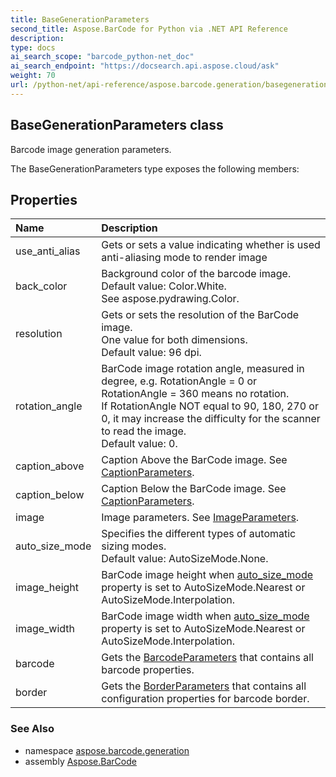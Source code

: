 ```yaml
---
title: BaseGenerationParameters
second_title: Aspose.BarCode for Python via .NET API Reference
description: 
type: docs
ai_search_scope: "barcode_python-net_doc"
ai_search_endpoint: "https://docsearch.api.aspose.cloud/ask"
weight: 70
url: /python-net/api-reference/aspose.barcode.generation/basegenerationparameters/
---
```


## BaseGenerationParameters class

Barcode image generation parameters.

The BaseGenerationParameters type exposes the following members:
## Properties
| Name | Description |
| :- | :- |
|use_anti_alias|Gets or sets a value indicating whether is used anti-aliasing mode to render image|
|back_color|Background color of the barcode image.<br/>            Default value: Color.White.<br/>            See aspose.pydrawing.Color.|
|resolution|Gets or sets the resolution of the BarCode image.<br/>            One value for both dimensions.<br/>            Default value: 96 dpi.|
|rotation_angle|BarCode image rotation angle, measured in degree, e.g. RotationAngle = 0 or RotationAngle = 360 means no rotation.<br/>            If RotationAngle NOT equal to 90, 180, 270 or 0, it may increase the difficulty for the scanner to read the image.<br/>            Default value: 0.|
|caption_above|Caption Above the BarCode image. See [CaptionParameters](/barcode/python-net/api-reference/aspose.barcode.generation/captionparameters/).|
|caption_below|Caption Below the BarCode image. See [CaptionParameters](/barcode/python-net/api-reference/aspose.barcode.generation/captionparameters/).|
|image|Image parameters. See [ImageParameters](/barcode/python-net/api-reference/aspose.barcode.generation/imageparameters/).|
|auto_size_mode|Specifies the different types of automatic sizing modes.<br/>            Default value: AutoSizeMode.None.|
|image_height|BarCode image height when [auto_size_mode](/barcode/python-net/api-reference/aspose.barcode.generation/basegenerationparameters/) property is set to AutoSizeMode.Nearest or AutoSizeMode.Interpolation.|
|image_width|BarCode image width when [auto_size_mode](/barcode/python-net/api-reference/aspose.barcode.generation/basegenerationparameters/) property is set to AutoSizeMode.Nearest or AutoSizeMode.Interpolation.|
|barcode|Gets the [BarcodeParameters](/barcode/python-net/api-reference/aspose.barcode.generation/barcodeparameters/) that contains all barcode properties.|
|border|Gets the [BorderParameters](/barcode/python-net/api-reference/aspose.barcode.generation/borderparameters/) that contains all configuration properties for barcode border.|

### See Also

* namespace [aspose.barcode.generation](/barcode/python-net/api-reference/aspose.barcode.generation/)
* assembly [Aspose.BarCode](/barcode/python-net/api-reference/)

